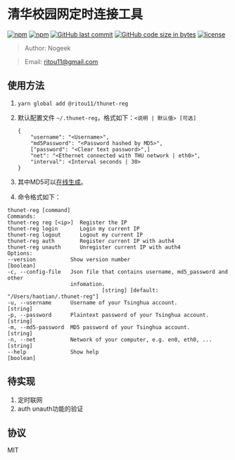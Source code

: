 # 清华校园网定时连接工具

[![npm](https://img.shields.io/npm/v/@ritou11/thunet-reg.svg?style=flat-square)](https://www.npmjs.com/package/@ritou11/thunet-reg)
[![npm](https://img.shields.io/npm/dt/@ritou11/thunet-reg.svg?style=flat-square)](https://www.npmjs.com/package/@ritou11/thunet-reg)
[![GitHub last commit](https://img.shields.io/github/last-commit/ritou11/thunet-reg.svg?style=flat-square)](https://github.com/ritou11/thunet-reg)
[![GitHub code size in bytes](https://img.shields.io/github/languages/code-size/ritou11/thunet-reg.svg?style=flat-square)](https://github.com/ritou11/thunet-reg)
[![license](https://img.shields.io/github/license/ritou11/thunet-reg.svg?style=flat-square)](https://github.com/ritou11/thunet-reg/blob/master/LICENSE.md)

> Author: Nogeek

> Email: ritou11@gmail.com

## 使用方法

1. ```yarn global add @ritou11/thunet-reg```
2. 默认配置文件 ```~/.thunet-reg```，格式如下：```<说明 | 默认值> [可选]```

   ```
   {
       "username": "<Username>",
       "md5Password": "<Password hashed by MD5>",
       ["password": "<Clear text password>",]
       "net": "<Ethernet connected with THU network | eth0>",
       "interval": <Interval seconds | 30>
   }
   ```

3. 其中MD5可以[在线生成](http://www.miraclesalad.com/webtools/md5.php)。
4. 命令格式如下：
  ```
  thunet-reg [command]
Commands:
  thunet-reg reg [<ip>]  Register the IP
  thunet-reg login       Login my current IP
  thunet-reg logout      Logout my current IP
  thunet-reg auth        Register current IP with auth4
  thunet-reg unauth      Unregister current IP with auth4
Options:
  --version           Show version number                              [boolean]
  -c, --config-file   Json file that contains username, md5_password and other
                      infomation.
                                [string] [default: "/Users/haotian/.thunet-reg"]
  -u, --username      Username of your Tsinghua account.                [string]
  -p, --password      Plaintext password of your Tsinghua account.      [string]
  -m, --md5-password  MD5 password of your Tsinghua account.            [string]
  -n, --net           Network of your computer, e.g. en0, eth0, ...     [string]
  --help              Show help                                        [boolean]
  ```

## 待实现

1. 定时联网
2. auth unauth功能的验证

## 协议

MIT
